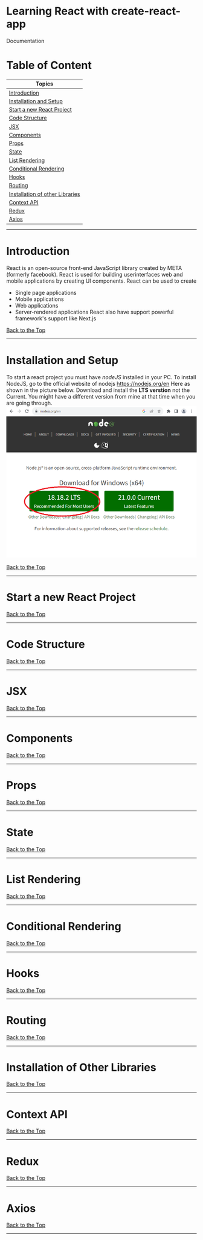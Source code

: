 # Learning React with create-react-app
Documentation

# Table of Content

|Topics|
|----------|
|[Introduction](#introduction)|
|[Installation and Setup](#installation-and-setup)|
|[Start a new React Project](#start-a-new-react-project)|
|[Code Structure](#code-structure)|
|[JSX](#jsx)|
|[Components](#components)|
|[Props](#props)|
|[State](#state)|
|[List Rendering](#list-rendering)|
|[Conditional Rendering](#conditional-rendering)|
|[Hooks](#hooks)|
|[Routing](#routing)|
|[Installation of other Libraries](#installation-of-other-libraries)|
|[Context API](#context-api)|
|[Redux](#redux)|
|[Axios](#axios)|

---



# Introduction
React is an open-source front-end JavaScript library created by META (formerly facebook). React is used for building userinterfaces  web and mobile applications by creating UI components. React can be used to create
- Single page applications
- Mobile applications
- Web applications
- Server-rendered applications
React also have support powerful framework's support like Next.js

[Back to the Top](#table-of-content)

---
# Installation and Setup
To start a react project you must have *nodeJS* installed in your PC. To install NodeJS, go to the official website of nodejs https://nodejs.org/en
Here as shown in the picture below. Download and install the **LTS verstion** not the Current. You might have a different version from mine at that time when you are going through.
![nodejs](resources/nodejs_installation.png)

[Back to the Top](#table-of-content)

---

# Start a new React Project

[Back to the Top](#table-of-content)

---
# Code Structure

[Back to the Top](#table-of-content)

---
# JSX

[Back to the Top](#table-of-content)

---
# Components

[Back to the Top](#table-of-content)

---

# Props

[Back to the Top](#table-of-content)

---

# State

[Back to the Top](#table-of-content)

---
# List Rendering

[Back to the Top](#table-of-content)

---

# Conditional Rendering

[Back to the Top](#table-of-content)

---
# Hooks

[Back to the Top](#table-of-content)

---

# Routing

[Back to the Top](#table-of-content)

---

# Installation of Other Libraries

[Back to the Top](#table-of-content)

---

# Context API

[Back to the Top](#table-of-content)

---

# Redux

[Back to the Top](#table-of-content)

---

# Axios

[Back to the Top](#table-of-content)

---
